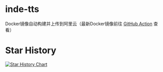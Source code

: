 # inde-tts
Docker镜像自动构建并上传到阿里云（最新Docker镜像前往 [GitHub Action](https://github.com/IAMJOYBO/index-tts/actions) 查看）

# Star History

[![Star History Chart](https://api.star-history.com/svg?repos=IAMJOYBO/ktransformers&type=Date)](https://www.star-history.com/#IAMJOYBO/ktransformers&Date)
